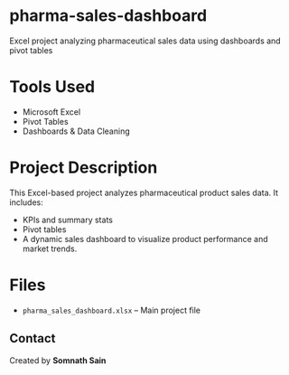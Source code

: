 # pharma-sales-dashboard
Excel project analyzing pharmaceutical sales data using dashboards and pivot tables
# Tools Used
- Microsoft Excel
- Pivot Tables
- Dashboards & Data Cleaning

# Project Description
This Excel-based project analyzes pharmaceutical product sales data. It includes:
- KPIs and summary stats
- Pivot tables
- A dynamic sales dashboard
to visualize product performance and market trends.

# Files
- `pharma_sales_dashboard.xlsx` – Main project file

## Contact
Created by **Somnath Sain**  

